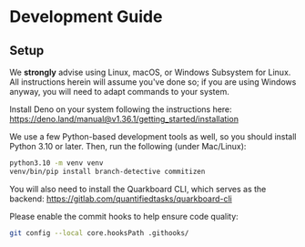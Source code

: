 # Development Guide

## Setup

We **strongly** advise using Linux, macOS, or Windows Subsystem for Linux.
All instructions herein will assume you've done so; if you are using Windows anyway,
you will need to adapt commands to your system.

Install Deno on your system following the instructions here:
https://deno.land/manual@v1.36.1/getting_started/installation

We use a few Python-based development tools as well, so you should install Python 3.10 or later.
Then, run the following (under Mac/Linux):

```bash
python3.10 -m venv venv
venv/bin/pip install branch-detective commitizen
```

You will also need to install the Quarkboard CLI, which serves as the backend:
https://gitlab.com/quantifiedtasks/quarkboard-cli

Please enable the commit hooks to help ensure code quality:

```bash
git config --local core.hooksPath .githooks/
```